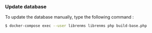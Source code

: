 ### Update database

To update the database manually, type the following command :

```bash
$ docker-compose exec --user librenms librenms php build-base.php
```
